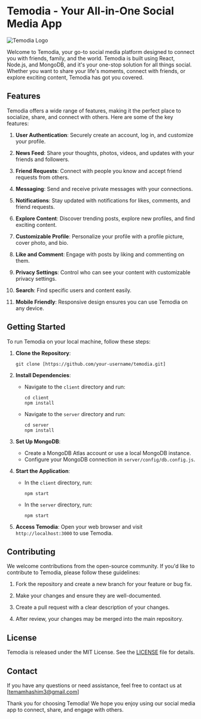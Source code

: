 # Temodia - Your All-in-One Social Media App

![Temodia Logo](temodia-logo.png)

Welcome to Temodia, your go-to social media platform designed to connect you with friends, family, and the world. Temodia is built using React, Node.js, and MongoDB, and it's your one-stop solution for all things social. Whether you want to share your life's moments, connect with friends, or explore exciting content, Temodia has got you covered.

## Features

Temodia offers a wide range of features, making it the perfect place to socialize, share, and connect with others. Here are some of the key features:

1. **User Authentication**: Securely create an account, log in, and customize your profile.

2. **News Feed**: Share your thoughts, photos, videos, and updates with your friends and followers.

3. **Friend Requests**: Connect with people you know and accept friend requests from others.

4. **Messaging**: Send and receive private messages with your connections.

5. **Notifications**: Stay updated with notifications for likes, comments, and friend requests.

6. **Explore Content**: Discover trending posts, explore new profiles, and find exciting content.

7. **Customizable Profile**: Personalize your profile with a profile picture, cover photo, and bio.

8. **Like and Comment**: Engage with posts by liking and commenting on them.

9. **Privacy Settings**: Control who can see your content with customizable privacy settings.

10. **Search**: Find specific users and content easily.

11. **Mobile Friendly**: Responsive design ensures you can use Temodia on any device.

## Getting Started

To run Temodia on your local machine, follow these steps:

1. **Clone the Repository**:
   ```
   git clone [https://github.com/your-username/temodia.git]
   ```

2. **Install Dependencies**:
   - Navigate to the `client` directory and run:
     ```
     cd client
     npm install
     ```
   - Navigate to the `server` directory and run:
     ```
     cd server
     npm install
     ```

3. **Set Up MongoDB**:
   - Create a MongoDB Atlas account or use a local MongoDB instance.
   - Configure your MongoDB connection in `server/config/db.config.js`.

4. **Start the Application**:
   - In the `client` directory, run:
     ```
     npm start
     ```
   - In the `server` directory, run:
     ```
     npm start
     ```

5. **Access Temodia**:
   Open your web browser and visit `http://localhost:3000` to use Temodia.

## Contributing

We welcome contributions from the open-source community. If you'd like to contribute to Temodia, please follow these guidelines:

1. Fork the repository and create a new branch for your feature or bug fix.

2. Make your changes and ensure they are well-documented.

3. Create a pull request with a clear description of your changes.

4. After review, your changes may be merged into the main repository.

## License

Temodia is released under the MIT License. See the [LICENSE](LICENSE) file for details.

## Contact

If you have any questions or need assistance, feel free to contact us at [temamhashim3@gmail.com]

Thank you for choosing Temodia! We hope you enjoy using our social media app to connect, share, and engage with others.

